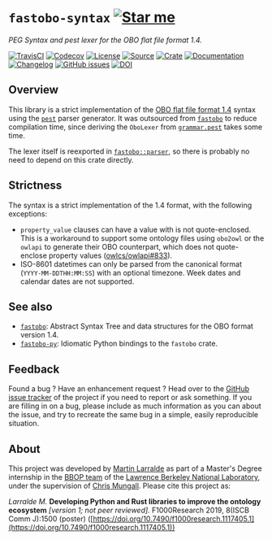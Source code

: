 # `fastobo-syntax` [![Star me](https://img.shields.io/github/stars/fastobo/fastobo-syntax.svg?style=social&label=Star&maxAge=3600)](https://github.com/fastobo/fastobo-syntax/stargazers)

*PEG Syntax and pest lexer for the OBO flat file format 1.4.*

[![TravisCI](https://img.shields.io/travis/com/fastobo/fastobo-syntax/master.svg?maxAge=600&style=flat-square)](https://travis-ci.com/fastobo/fastobo-syntax/branches)
[![Codecov](https://img.shields.io/codecov/c/gh/fastobo/fastobo-syntax/master.svg?style=flat-square&maxAge=600)](https://codecov.io/gh/fastobo/fastobo-syntax)
[![License](https://img.shields.io/badge/license-MIT-blue.svg?style=flat-square&maxAge=2678400)](https://choosealicense.com/licenses/mit/)
[![Source](https://img.shields.io/badge/source-GitHub-303030.svg?maxAge=2678400&style=flat-square)](https://github.com/fastobo/fastobo-syntax/)
[![Crate](https://img.shields.io/crates/v/fastobo-syntax.svg?maxAge=600&style=flat-square)](https://crates.io/crates/fastobo-syntax)
[![Documentation](https://img.shields.io/badge/docs.rs-latest-4d76ae.svg?maxAge=2678400&style=flat-square)](https://docs.rs/fastobo/latest/fastobo/parser/)
[![Changelog](https://img.shields.io/badge/keep%20a-changelog-8A0707.svg?maxAge=2678400&style=flat-square)](https://github.com/fastobo/fastobo-syntax/blob/master/CHANGELOG.md)
[![GitHub issues](https://img.shields.io/github/issues/fastobo/fastobo-syntax.svg?style=flat-square)](https://github.com/fastobo/fastobo-syntax/issues)
[![DOI](https://img.shields.io/badge/doi-10.7490%2Ff1000research.1117405.1-brightgreen?style=flat-square&maxAge=31536000)](https://f1000research.com/posters/8-1500)


## Overview

This library is a strict implementation of the [OBO flat file format 1.4](http://owlcollab.github.io/oboformat/doc/obo-syntax.html)
syntax using the [`pest`](https://pest.rs/) parser generator. It was outsourced from
[`fastobo`](https://github.com/fastobo/fastobo/) to reduce compilation time, since deriving the `OboLexer` from
[`grammar.pest`](https://github.com/fastobo/fastobo-syntax/blob/master/src/grammar.pest) takes some time.

The lexer itself is reexported in [`fastobo::parser`](https://docs.rs/fastobo/latest/fastobo/parser/),
so there is probably no need to depend on this crate directly.


## Strictness

The syntax is a strict implementation of the 1.4 format, with the following exceptions:

* `property_value` clauses can have a value with is not quote-enclosed. This is a workaround
  to support some ontology files using `obo2owl` or the `owlapi` to generate their OBO
  counterpart, which does not quote-enclose property values
  ([owlcs/owlapi#833](https://github.com/owlcs/owlapi/pull/833)).
* ISO-8601 datetimes can only be parsed from the canonical format (`YYYY-MM-DDTHH:MM:SS`)
  with an optional timezone. Week dates and calendar dates are not supported.


## See also

* [`fastobo`](https://crates.io/crates/fastobo): Abstract Syntax Tree and data
  structures for the OBO format version 1.4.
* [`fastobo-py`](https://pypi.org/project/fastobo/): Idiomatic Python bindings
  to the `fastobo` crate.


## Feedback

Found a bug ? Have an enhancement request ? Head over to the
[GitHub issue tracker](https://github.com/fastobo/fastobo-syntax/issues) of the project if
you need to report or ask something. If you are filling in on a bug, please include as much
information as you can about the issue, and try to recreate the same bug in a simple, easily
reproducible situation.


## About

This project was developed by [Martin Larralde](https://github.com/althonos)
as part of a Master's Degree internship in the [BBOP team](http://berkeleybop.org/) of the
[Lawrence Berkeley National Laboratory](https://www.lbl.gov/), under the supervision of
[Chris Mungall](http://biosciences.lbl.gov/profiles/chris-mungall/). Please cite this project as:

*Larralde M.* **Developing Python and Rust libraries to improve the ontology ecosystem**
*\[version 1; not peer reviewed\].* F1000Research 2019, 8(ISCB Comm J):1500 (poster)
([https://doi.org/10.7490/f1000research.1117405.1](https://doi.org/10.7490/f1000research.1117405.1))
